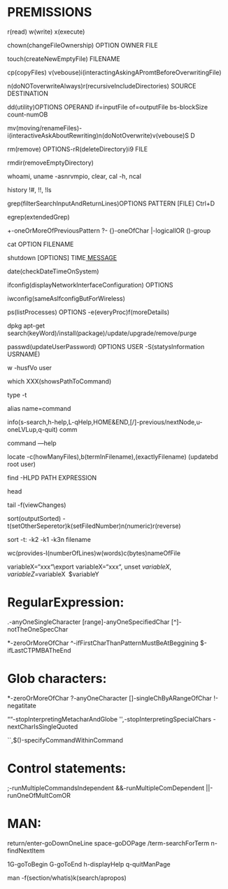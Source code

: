 # PREMISSIONS 

r(read) w(write) x(execute)

chown(changeFileOwnership) OPTION OWNER FILE

touch(createNewEmptyFile) FILENAME

cp(copyFiles) v(vebouse)i(interactingAskingAPromtBeforeOverwritingFile)

n(doNOToverwriteAlways)r(recursiveIncludeDirectories) SOURCE DESTINATION

dd(utility)OPTIONS OPERAND if=inputFile of=outputFile bs-blockSize count-numOB

mv(moving/renameFiles)-i(interactiveAskAboutRewriting)n(doNotOverwrite)v(vebouse)S D

rm(remove) OPTIONS-rR(deleteDirectory)i9 FILE

rmdir(removeEmptyDirectory)

whoami, uname -asnrvmpio, clear, cal -h, ncal

history !#, !!, !ls

grep(filterSearchInputAndReturnLines)OPTIONS PATTERN [FILE] Ctrl+D

egrep(extendedGrep)

+-oneOrMoreOfPreviousPattern ?- {}-oneOfChar |-logicallOR ()-group

cat OPTION FILENAME

shutdown [OPTIONS] TIME[ MESSAGE](now/hh:mm/+minutes)

date(checkDateTimeOnSystem)

ifconfig(displayNetworkInterfaceConfiguration) OPTIONS

iwconfig(sameAsIfconfigButForWireless)

ps(listProcesses) OPTIONS -e(everyProc)f(moreDetails)

dpkg apt-get search(keyWord)/install(package)/update/upgrade/remove/purge

passwd(updateUserPassword) OPTIONS USER -S(statysInformation USRNAME)

w -husfVo user

which XXX(showsPathToCommand)

type -t

alias name=command

info(s-search,h-help,L-qHelp,HOME&END,[/]-previous/nextNode,u-oneLVLup,q-quit) comm

command —help

locate -c(howManyFiles),b(termInFilename),\(exactlyFilename) (updatebd root user)

find -HLPD PATH EXPRESSION

head

tail -f(viewChanges)

sort(outputSorted) -t(setOtherSeperetor)k(setFiledNumber)n(numeric)r(reverse)

sort -t: -k2 -k1 -k3n filename

wc(provides-l(numberOfLines)w(words)c(bytes)nameOfFile

variableX=“xxx“\export variableX=“xxx“, unset $variableX, variableZ=$variableX` `$variableY





# RegularExpression:

.-anyOneSingleCharacter [range]-anyOneSpecifiedChar [^]-notTheOneSpecChar

*-zeroOrMoreOfChar ^-ifFirstCharThanPatternMustBeAtBeggining $-ifLastCTPMBATheEnd

# Glob characters:

*-zeroOrMoreOfChar ?-anyOneCharacter []-singleChByARangeOfChar !-negatitate 

““-stopInterpretingMetacharAndGlobe '',\-stopInterpretingSpecialChars \-nextCharIsSingleQuoted

``,$()-specifyCommandWithinCommand 

# Control statements: 

;-runMultipleCommandsIndependent &&-runMultipleComDependent ||-runOneOfMultComOR

# MAN:

return/enter-goDownOneLine space-goDOPage /term-searchForTerm n-findNextItem

1G-goToBegin G-goToEnd h-displayHelp q-quitManPage

man -f(section/whatis)k(search/apropos)
